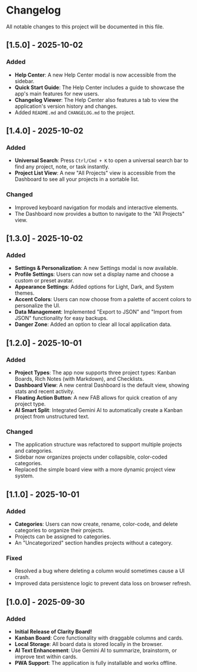 # Changelog

All notable changes to this project will be documented in this file.

## [1.5.0] - 2025-10-02

### Added
- **Help Center**: A new Help Center modal is now accessible from the sidebar.
- **Quick Start Guide**: The Help Center includes a guide to showcase the app's main features for new users.
- **Changelog Viewer**: The Help Center also features a tab to view the application's version history and changes.
- Added `README.md` and `CHANGELOG.md` to the project.

## [1.4.0] - 2025-10-02

### Added
- **Universal Search**: Press `Ctrl/Cmd + K` to open a universal search bar to find any project, note, or task instantly.
- **Project List View**: A new "All Projects" view is accessible from the Dashboard to see all your projects in a sortable list.

### Changed
- Improved keyboard navigation for modals and interactive elements.
- The Dashboard now provides a button to navigate to the "All Projects" view.

## [1.3.0] - 2025-10-02

### Added
- **Settings & Personalization**: A new Settings modal is now available.
- **Profile Settings**: Users can now set a display name and choose a custom or preset avatar.
- **Appearance Settings**: Added options for Light, Dark, and System themes.
- **Accent Colors**: Users can now choose from a palette of accent colors to personalize the UI.
- **Data Management**: Implemented "Export to JSON" and "Import from JSON" functionality for easy backups.
- **Danger Zone**: Added an option to clear all local application data.

## [1.2.0] - 2025-10-01

### Added
- **Project Types**: The app now supports three project types: Kanban Boards, Rich Notes (with Markdown), and Checklists.
- **Dashboard View**: A new central Dashboard is the default view, showing stats and recent activity.
- **Floating Action Button**: A new FAB allows for quick creation of any project type.
- **AI Smart Split**: Integrated Gemini AI to automatically create a Kanban project from unstructured text.

### Changed
- The application structure was refactored to support multiple projects and categories.
- Sidebar now organizes projects under collapsible, color-coded categories.
- Replaced the simple board view with a more dynamic project view system.

## [1.1.0] - 2025-10-01

### Added
- **Categories**: Users can now create, rename, color-code, and delete categories to organize their projects.
- Projects can be assigned to categories.
- An "Uncategorized" section handles projects without a category.

### Fixed
- Resolved a bug where deleting a column would sometimes cause a UI crash.
- Improved data persistence logic to prevent data loss on browser refresh.

## [1.0.0] - 2025-09-30

### Added
- **Initial Release of Clarity Board!**
- **Kanban Board**: Core functionality with draggable columns and cards.
- **Local Storage**: All board data is stored locally in the browser.
- **AI Text Enhancement**: Use Gemini AI to summarize, brainstorm, or improve text within cards.
- **PWA Support**: The application is fully installable and works offline.